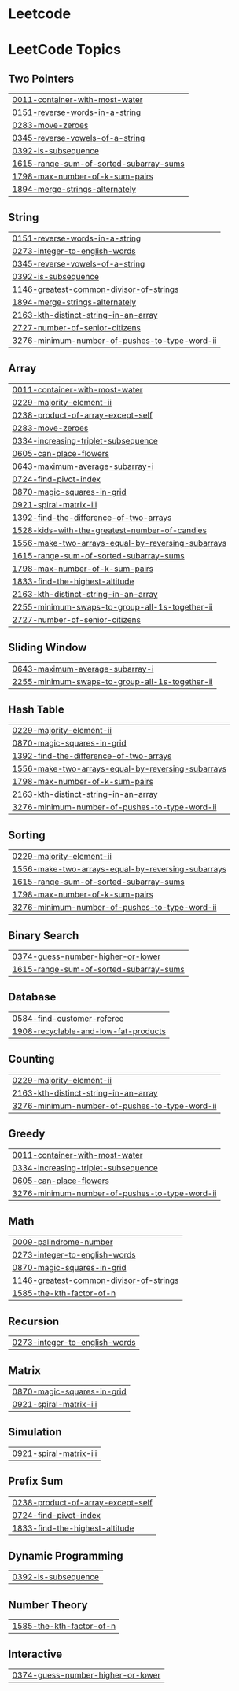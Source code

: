 # Leetcode

<!---LeetCode Topics Start-->
# LeetCode Topics
## Two Pointers
|  |
| ------- |
| [0011-container-with-most-water](https://github.com/Medhini-ks/Leetcode/tree/master/0011-container-with-most-water) |
| [0151-reverse-words-in-a-string](https://github.com/Medhini-ks/Leetcode/tree/master/0151-reverse-words-in-a-string) |
| [0283-move-zeroes](https://github.com/Medhini-ks/Leetcode/tree/master/0283-move-zeroes) |
| [0345-reverse-vowels-of-a-string](https://github.com/Medhini-ks/Leetcode/tree/master/0345-reverse-vowels-of-a-string) |
| [0392-is-subsequence](https://github.com/Medhini-ks/Leetcode/tree/master/0392-is-subsequence) |
| [1615-range-sum-of-sorted-subarray-sums](https://github.com/Medhini-ks/Leetcode/tree/master/1615-range-sum-of-sorted-subarray-sums) |
| [1798-max-number-of-k-sum-pairs](https://github.com/Medhini-ks/Leetcode/tree/master/1798-max-number-of-k-sum-pairs) |
| [1894-merge-strings-alternately](https://github.com/Medhini-ks/Leetcode/tree/master/1894-merge-strings-alternately) |
## String
|  |
| ------- |
| [0151-reverse-words-in-a-string](https://github.com/Medhini-ks/Leetcode/tree/master/0151-reverse-words-in-a-string) |
| [0273-integer-to-english-words](https://github.com/Medhini-ks/Leetcode/tree/master/0273-integer-to-english-words) |
| [0345-reverse-vowels-of-a-string](https://github.com/Medhini-ks/Leetcode/tree/master/0345-reverse-vowels-of-a-string) |
| [0392-is-subsequence](https://github.com/Medhini-ks/Leetcode/tree/master/0392-is-subsequence) |
| [1146-greatest-common-divisor-of-strings](https://github.com/Medhini-ks/Leetcode/tree/master/1146-greatest-common-divisor-of-strings) |
| [1894-merge-strings-alternately](https://github.com/Medhini-ks/Leetcode/tree/master/1894-merge-strings-alternately) |
| [2163-kth-distinct-string-in-an-array](https://github.com/Medhini-ks/Leetcode/tree/master/2163-kth-distinct-string-in-an-array) |
| [2727-number-of-senior-citizens](https://github.com/Medhini-ks/Leetcode/tree/master/2727-number-of-senior-citizens) |
| [3276-minimum-number-of-pushes-to-type-word-ii](https://github.com/Medhini-ks/Leetcode/tree/master/3276-minimum-number-of-pushes-to-type-word-ii) |
## Array
|  |
| ------- |
| [0011-container-with-most-water](https://github.com/Medhini-ks/Leetcode/tree/master/0011-container-with-most-water) |
| [0229-majority-element-ii](https://github.com/Medhini-ks/Leetcode/tree/master/0229-majority-element-ii) |
| [0238-product-of-array-except-self](https://github.com/Medhini-ks/Leetcode/tree/master/0238-product-of-array-except-self) |
| [0283-move-zeroes](https://github.com/Medhini-ks/Leetcode/tree/master/0283-move-zeroes) |
| [0334-increasing-triplet-subsequence](https://github.com/Medhini-ks/Leetcode/tree/master/0334-increasing-triplet-subsequence) |
| [0605-can-place-flowers](https://github.com/Medhini-ks/Leetcode/tree/master/0605-can-place-flowers) |
| [0643-maximum-average-subarray-i](https://github.com/Medhini-ks/Leetcode/tree/master/0643-maximum-average-subarray-i) |
| [0724-find-pivot-index](https://github.com/Medhini-ks/Leetcode/tree/master/0724-find-pivot-index) |
| [0870-magic-squares-in-grid](https://github.com/Medhini-ks/Leetcode/tree/master/0870-magic-squares-in-grid) |
| [0921-spiral-matrix-iii](https://github.com/Medhini-ks/Leetcode/tree/master/0921-spiral-matrix-iii) |
| [1392-find-the-difference-of-two-arrays](https://github.com/Medhini-ks/Leetcode/tree/master/1392-find-the-difference-of-two-arrays) |
| [1528-kids-with-the-greatest-number-of-candies](https://github.com/Medhini-ks/Leetcode/tree/master/1528-kids-with-the-greatest-number-of-candies) |
| [1556-make-two-arrays-equal-by-reversing-subarrays](https://github.com/Medhini-ks/Leetcode/tree/master/1556-make-two-arrays-equal-by-reversing-subarrays) |
| [1615-range-sum-of-sorted-subarray-sums](https://github.com/Medhini-ks/Leetcode/tree/master/1615-range-sum-of-sorted-subarray-sums) |
| [1798-max-number-of-k-sum-pairs](https://github.com/Medhini-ks/Leetcode/tree/master/1798-max-number-of-k-sum-pairs) |
| [1833-find-the-highest-altitude](https://github.com/Medhini-ks/Leetcode/tree/master/1833-find-the-highest-altitude) |
| [2163-kth-distinct-string-in-an-array](https://github.com/Medhini-ks/Leetcode/tree/master/2163-kth-distinct-string-in-an-array) |
| [2255-minimum-swaps-to-group-all-1s-together-ii](https://github.com/Medhini-ks/Leetcode/tree/master/2255-minimum-swaps-to-group-all-1s-together-ii) |
| [2727-number-of-senior-citizens](https://github.com/Medhini-ks/Leetcode/tree/master/2727-number-of-senior-citizens) |
## Sliding Window
|  |
| ------- |
| [0643-maximum-average-subarray-i](https://github.com/Medhini-ks/Leetcode/tree/master/0643-maximum-average-subarray-i) |
| [2255-minimum-swaps-to-group-all-1s-together-ii](https://github.com/Medhini-ks/Leetcode/tree/master/2255-minimum-swaps-to-group-all-1s-together-ii) |
## Hash Table
|  |
| ------- |
| [0229-majority-element-ii](https://github.com/Medhini-ks/Leetcode/tree/master/0229-majority-element-ii) |
| [0870-magic-squares-in-grid](https://github.com/Medhini-ks/Leetcode/tree/master/0870-magic-squares-in-grid) |
| [1392-find-the-difference-of-two-arrays](https://github.com/Medhini-ks/Leetcode/tree/master/1392-find-the-difference-of-two-arrays) |
| [1556-make-two-arrays-equal-by-reversing-subarrays](https://github.com/Medhini-ks/Leetcode/tree/master/1556-make-two-arrays-equal-by-reversing-subarrays) |
| [1798-max-number-of-k-sum-pairs](https://github.com/Medhini-ks/Leetcode/tree/master/1798-max-number-of-k-sum-pairs) |
| [2163-kth-distinct-string-in-an-array](https://github.com/Medhini-ks/Leetcode/tree/master/2163-kth-distinct-string-in-an-array) |
| [3276-minimum-number-of-pushes-to-type-word-ii](https://github.com/Medhini-ks/Leetcode/tree/master/3276-minimum-number-of-pushes-to-type-word-ii) |
## Sorting
|  |
| ------- |
| [0229-majority-element-ii](https://github.com/Medhini-ks/Leetcode/tree/master/0229-majority-element-ii) |
| [1556-make-two-arrays-equal-by-reversing-subarrays](https://github.com/Medhini-ks/Leetcode/tree/master/1556-make-two-arrays-equal-by-reversing-subarrays) |
| [1615-range-sum-of-sorted-subarray-sums](https://github.com/Medhini-ks/Leetcode/tree/master/1615-range-sum-of-sorted-subarray-sums) |
| [1798-max-number-of-k-sum-pairs](https://github.com/Medhini-ks/Leetcode/tree/master/1798-max-number-of-k-sum-pairs) |
| [3276-minimum-number-of-pushes-to-type-word-ii](https://github.com/Medhini-ks/Leetcode/tree/master/3276-minimum-number-of-pushes-to-type-word-ii) |
## Binary Search
|  |
| ------- |
| [0374-guess-number-higher-or-lower](https://github.com/Medhini-ks/Leetcode/tree/master/0374-guess-number-higher-or-lower) |
| [1615-range-sum-of-sorted-subarray-sums](https://github.com/Medhini-ks/Leetcode/tree/master/1615-range-sum-of-sorted-subarray-sums) |
## Database
|  |
| ------- |
| [0584-find-customer-referee](https://github.com/Medhini-ks/Leetcode/tree/master/0584-find-customer-referee) |
| [1908-recyclable-and-low-fat-products](https://github.com/Medhini-ks/Leetcode/tree/master/1908-recyclable-and-low-fat-products) |
## Counting
|  |
| ------- |
| [0229-majority-element-ii](https://github.com/Medhini-ks/Leetcode/tree/master/0229-majority-element-ii) |
| [2163-kth-distinct-string-in-an-array](https://github.com/Medhini-ks/Leetcode/tree/master/2163-kth-distinct-string-in-an-array) |
| [3276-minimum-number-of-pushes-to-type-word-ii](https://github.com/Medhini-ks/Leetcode/tree/master/3276-minimum-number-of-pushes-to-type-word-ii) |
## Greedy
|  |
| ------- |
| [0011-container-with-most-water](https://github.com/Medhini-ks/Leetcode/tree/master/0011-container-with-most-water) |
| [0334-increasing-triplet-subsequence](https://github.com/Medhini-ks/Leetcode/tree/master/0334-increasing-triplet-subsequence) |
| [0605-can-place-flowers](https://github.com/Medhini-ks/Leetcode/tree/master/0605-can-place-flowers) |
| [3276-minimum-number-of-pushes-to-type-word-ii](https://github.com/Medhini-ks/Leetcode/tree/master/3276-minimum-number-of-pushes-to-type-word-ii) |
## Math
|  |
| ------- |
| [0009-palindrome-number](https://github.com/Medhini-ks/Leetcode/tree/master/0009-palindrome-number) |
| [0273-integer-to-english-words](https://github.com/Medhini-ks/Leetcode/tree/master/0273-integer-to-english-words) |
| [0870-magic-squares-in-grid](https://github.com/Medhini-ks/Leetcode/tree/master/0870-magic-squares-in-grid) |
| [1146-greatest-common-divisor-of-strings](https://github.com/Medhini-ks/Leetcode/tree/master/1146-greatest-common-divisor-of-strings) |
| [1585-the-kth-factor-of-n](https://github.com/Medhini-ks/Leetcode/tree/master/1585-the-kth-factor-of-n) |
## Recursion
|  |
| ------- |
| [0273-integer-to-english-words](https://github.com/Medhini-ks/Leetcode/tree/master/0273-integer-to-english-words) |
## Matrix
|  |
| ------- |
| [0870-magic-squares-in-grid](https://github.com/Medhini-ks/Leetcode/tree/master/0870-magic-squares-in-grid) |
| [0921-spiral-matrix-iii](https://github.com/Medhini-ks/Leetcode/tree/master/0921-spiral-matrix-iii) |
## Simulation
|  |
| ------- |
| [0921-spiral-matrix-iii](https://github.com/Medhini-ks/Leetcode/tree/master/0921-spiral-matrix-iii) |
## Prefix Sum
|  |
| ------- |
| [0238-product-of-array-except-self](https://github.com/Medhini-ks/Leetcode/tree/master/0238-product-of-array-except-self) |
| [0724-find-pivot-index](https://github.com/Medhini-ks/Leetcode/tree/master/0724-find-pivot-index) |
| [1833-find-the-highest-altitude](https://github.com/Medhini-ks/Leetcode/tree/master/1833-find-the-highest-altitude) |
## Dynamic Programming
|  |
| ------- |
| [0392-is-subsequence](https://github.com/Medhini-ks/Leetcode/tree/master/0392-is-subsequence) |
## Number Theory
|  |
| ------- |
| [1585-the-kth-factor-of-n](https://github.com/Medhini-ks/Leetcode/tree/master/1585-the-kth-factor-of-n) |
## Interactive
|  |
| ------- |
| [0374-guess-number-higher-or-lower](https://github.com/Medhini-ks/Leetcode/tree/master/0374-guess-number-higher-or-lower) |
<!---LeetCode Topics End-->